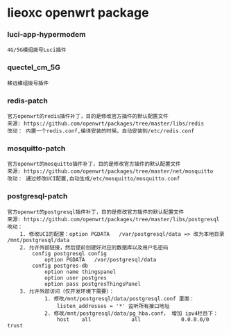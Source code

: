 # lieoxc openwrt package

### luci-app-hypermodem
    4G/5G模组拨号Luci插件
### quectel_cm_5G
    移远模组拨号插件
### redis-patch
    官方openwrt的redis插件补丁，目的是修改官方插件的默认配置文件
    来源: https://github.com/openwrt/packages/tree/master/libs/redis
    改动： 内置一个redis.conf,编译安装的时候，自动安装到/etc/redis.conf
### mosquitto-patch
    官方openwrt的mosquitto插件补丁，目的是修改官方插件的默认配置文件
    来源: https://github.com/openwrt/packages/tree/master/net/mosquitto
    改动： 通过修改UCI配置,自动生成/etc/mosquitto/mosquitto.conf
### postgresql-patch
    官方openwrt的postgresql插件补丁，目的是修改官方插件的默认配置文件
    来源: https://github.com/openwrt/packages/tree/master/libs/postgresql
    改动：
        1. 修改UCI的配置：option PGDATA	/var/postgresql/data => 改为本地目录 /mnt/postgresql/data
        2. 允许外部链接，然后提前创建好对应的数据库以及用户名密码
            config postgresql config
                option PGDATA	/var/postgresql/data
            config postgres-db
                option name thingspanel
                option user postgres
                option pass postgresThingsPanel
        3. 允许外部访问（仅开发环境下需要）：
                1. 修改/mnt/postgresql/data/postgresql.conf 里面：
                    listen_addresses = '*' 监听所有接口地址
                2. 修改/mnt/postgresql/data/pg_hba.conf， 增加 ipv4栏目下：
                    host    all             all             0.0.0.0/0            trust

    
